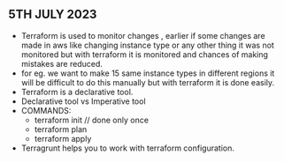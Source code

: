 ## 5TH JULY 2023

- Terraform is used to monitor changes , earlier if some changes are made in aws like changing instance type or any other thing it was not monitored but with terraform it is monitored and chances of making mistakes are reduced.
- for eg. we want to make 15 same instance types in different regions it will be difficult to do this manually but with terraform it is done easily.
- Terraform is a declarative tool.
- Declarative tool vs Imperative tool
- COMMANDS:
    - terraform init // done only once
    - terraform plan
    - terraform apply
- Terragrunt helps you to work with terraform configuration.
